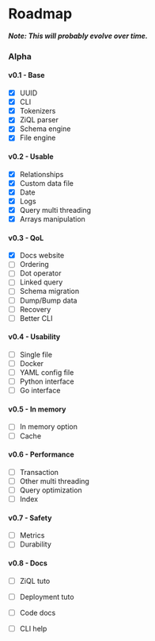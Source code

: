 # Roadmap

***Note: This will probably evolve over time.***

### Alpha
#### v0.1 - Base  
- [X] UUID  
- [X] CLI  
- [X] Tokenizers  
- [X] ZiQL parser
- [X] Schema engine  
- [X] File engine  

#### v0.2 - Usable  
- [X] Relationships  
- [X] Custom data file
- [X] Date
- [X] Logs
- [X] Query multi threading
- [X] Arrays manipulation

#### v0.3 - QoL 
- [X] Docs website
- [ ] Ordering
- [ ] Dot operator
- [ ] Linked query  
- [ ] Schema migration   
- [ ] Dump/Bump data  
- [ ] Recovery
- [ ] Better CLI

#### v0.4 - Usability  
- [ ] Single file
- [ ] Docker  
- [ ] YAML config file
- [ ] Python interface  
- [ ] Go interface  

#### v0.5 - In memory  
- [ ] In memory option  
- [ ] Cache

#### v0.6 - Performance  
- [ ] Transaction  
- [ ] Other multi threading
- [ ] Query optimization  
- [ ] Index

#### v0.7 - Safety  
- [ ] Metrics
- [ ] Durability

#### v0.8 - Docs  
- [ ] ZiQL tuto  
- [ ] Deployment tuto  
- [ ] Code docs  
- [ ] CLI help

